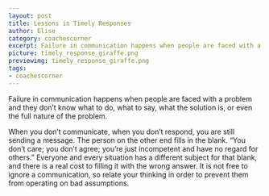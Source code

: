 ```yaml
---
layout: post
title: Lessons in Timely Responses
author: Elise
category: coachescorner
excerpt: Failure in communication happens when people are faced with a problem and they don’t know what to do, what to say, what the solution is, or even the full nature of the problem.  When you don’t communicate, when you don’t respond, you are still sending a...
picture: timely_response_giraffe.png
previewimg: timely_response_giraffe.png
tags:
- coachescorner
---
```


Failure in communication happens when people are faced with a problem and they don’t know what to do, what to say, what the solution is, or even the full nature of the problem.

When you don’t communicate, when you don’t respond, you are still sending a message. The person on the other end fills in the blank. “You don’t care; you don’t agree; you’re just incompetent and have no regard for others.” Everyone and every situation has a different subject for that blank, and there is a real cost to filling it with the wrong answer. It is not free to ignore a communication, so relate your thinking in order to prevent them from operating on bad assumptions.

